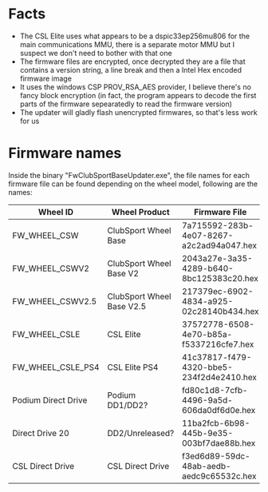# Facts
- The CSL Elite uses what appears to be a dspic33ep256mu806 for the main communications MMU, there is a separate motor MMU but I suspect we don't need to bother with that one
- The firmware files are encrypted, once decrypted they are a file that contains a version string, a line break and then a Intel Hex encoded firmware image
- It uses the windows CSP PROV_RSA_AES provider, I believe there's no fancy block encryption (in fact, the program appears to decode the first parts of the firmware sepearatedly to read the firmware version)
- The updater will gladly flash unencrypted firmwares, so that's less work for us

# Firmware names

Inside the binary "FwClubSportBaseUpdater.exe", the file names for each firmware file can be found depending on the wheel model, following are the names:

| Wheel ID            | Wheel Product             | Firmware File                            |
|---------------------|---------------------------|------------------------------------------|
| FW_WHEEL_CSW        | ClubSport Wheel Base      | 7a715592-283b-4e07-8267-a2c2ad94a047.hex |
| FW_WHEEL_CSWV2      | ClubSport Wheel Base V2   | 2043a27e-3a35-4289-b640-8bc125383c20.hex |
| FW_WHEEL_CSWV2.5    | ClubSport Wheel Base V2.5 | 217379ec-6902-4834-a925-02c28140b434.hex |
| FW_WHEEL_CSLE       | CSL Elite                 | 37572778-6508-4e70-b85a-f5337216cfe7.hex |
| FW_WHEEL_CSLE_PS4   | CSL Elite PS4             | 41c37817-f479-4320-bbe5-234f2d4e2410.hex |
| Podium Direct Drive | Podium DD1/DD2?           | fd80c1d8-7cfb-4496-9a5d-606da0df6d0e.hex |
| Direct Drive 20     | DD2/Unreleased?           | 11ba2fcb-6b98-445b-9e35-003bf7dae88b.hex |
| CSL Direct Drive    | CSL Direct Drive          | f3ed6d89-59dc-48ab-aedb-aedc9c65532c.hex |